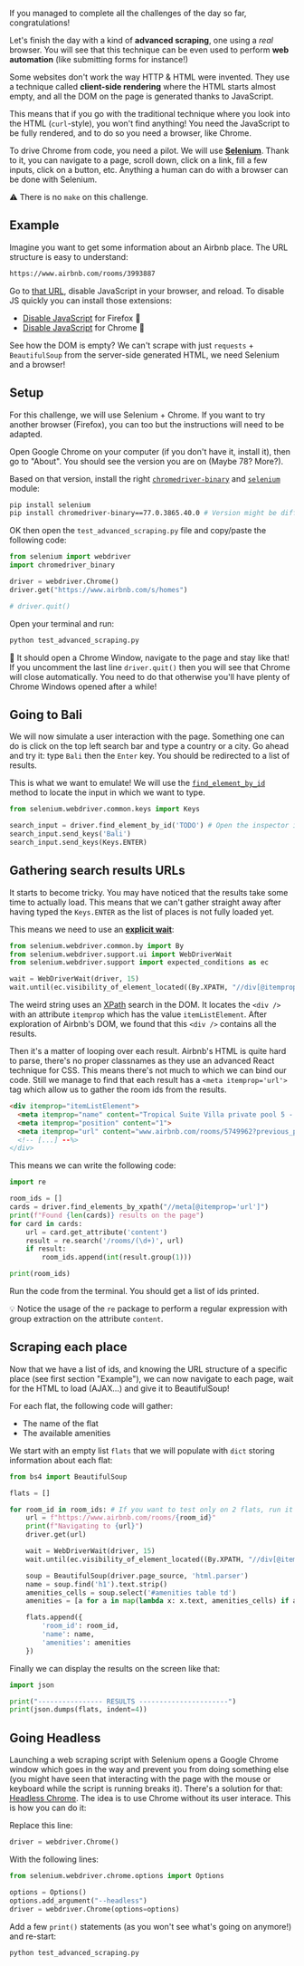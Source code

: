 If you managed to complete all the challenges of the day so far, congratulations!

Let's finish the day with a kind of **advanced scraping**, one using a _real_ browser. You will see that this technique can be even used to perform **web automation** (like submitting forms for instance!)

Some websites don't work the way HTTP & HTML were invented. They use a technique called **client-side rendering** where the HTML starts almost empty, and all the DOM on the page is generated thanks to JavaScript.

This means that if you go with the traditional technique where you look into the HTML (`curl`-style), you won't find anything! You need the JavaScript to be fully rendered, and to do so you need a browser, like Chrome.

To drive Chrome from code, you need a pilot. We will use [**Selenium**](https://www.seleniumhq.org/). Thank to it, you can navigate to a page, scroll down, click on a link, fill a few inputs, click on a button, etc. Anything a human can do with a browser can be done with Selenium.

⚠️ There is no `make` on this challenge.

## Example

Imagine you want to get some information about an Airbnb place. The URL structure is easy to understand:

```bash
https://www.airbnb.com/rooms/3993887
```

Go to [that URL](https://www.airbnb.com/rooms/3993887), disable JavaScript in your browser, and reload. To disable JS quickly you can install those extensions:

- [Disable JavaScript](https://addons.mozilla.org/en-US/firefox/addon/disable-javascript/) for Firefox 🦊
- [Disable JavaScript](https://chrome.google.com/webstore/detail/disable-javascript/jfpdlihdedhlmhlbgooailmfhahieoem) for Chrome 🎈

See how the DOM is empty? We can't scrape with just `requests` + `BeautifulSoup` from the server-side generated HTML, we need Selenium and a browser!

## Setup

For this challenge, we will use Selenium + Chrome. If you want to try another browser (Firefox), you can too but the instructions will need to be adapted.

Open Google Chrome on your computer (if you don't have it, install it), then go to "About". You should see the version you are on (Maybe 78? More?).

Based on that version, install the right [`chromedriver-binary`](https://pypi.org/project/chromedriver-binary/77.0.3865.40.0/#history) and [`selenium`](https://pypi.org/project/selenium/) module:

```bash
pip install selenium
pip install chromedriver-binary==77.0.3865.40.0 # Version might be different!
```

OK then open the `test_advanced_scraping.py` file and copy/paste the following code:

```python
from selenium import webdriver
import chromedriver_binary

driver = webdriver.Chrome()
driver.get("https://www.airbnb.com/s/homes")

# driver.quit()
```

Open your terminal and run:

```bash
python test_advanced_scraping.py
```

🚀 It should open a Chrome Window, navigate to the page and stay like that! If you uncomment the last line `driver.quit()` then you will see that Chrome will close automatically. You need to do that otherwise you'll have plenty of Chrome Windows opened after a while!

## Going to Bali

We will now simulate a user interaction with the page. Something one can do is click on the top left search bar and type a country or a city. Go ahead and try it: type `Bali` then the `Enter` key. You should be redirected to a list of results.

This is what we want to emulate! We will use the [`find_element_by_id`](https://selenium-python.readthedocs.io/locating-elements.html#locating-by-id) method to locate the input in which we want to type.

```python
from selenium.webdriver.common.keys import Keys

search_input = driver.find_element_by_id('TODO') # Open the inspector in Chrome and find the input id!
search_input.send_keys('Bali')
search_input.send_keys(Keys.ENTER)
```

## Gathering search results URLs

It starts to become tricky. You may have noticed that the results take some time to actually load. This means that we can't gather straight away after having typed the `Keys.ENTER` as the list of places is not fully loaded yet.

This means we need to use an [**explicit wait**](https://selenium-python.readthedocs.io/waits.html):

```python
from selenium.webdriver.common.by import By
from selenium.webdriver.support.ui import WebDriverWait
from selenium.webdriver.support import expected_conditions as ec

wait = WebDriverWait(driver, 15)
wait.until(ec.visibility_of_element_located((By.XPATH, "//div[@itemprop='itemListElement']")))
```

The weird string uses an [XPath](https://en.wikipedia.org/wiki/XPath) search in the DOM. It locates the `<div />` with an attribute `itemprop` which has the value `itemListElement`. After exploration of Airbnb's DOM, we found that this `<div />` contains all the results.

Then it's a matter of looping over each result. Airbnb's HTML is quite hard to parse, there's no proper classnames as they use an advanced React technique for CSS. This means there's not much to which we can bind our code. Still we manage to find that each result has a `<meta itemprop='url'>` tag which allow us to gather the room ids from the results.

```html
<div itemprop="itemListElement">
  <meta itemprop="name" content="Tropical Suite Villa private pool 5 - undefined - Canggu">
  <meta itemprop="position" content="1">
  <meta itemprop="url" content="www.airbnb.com/rooms/5749962?previous_page_section_name=1000">
  <!-- [...] --%>
</div>
```

This means we can write the following code:

```python
import re

room_ids = []
cards = driver.find_elements_by_xpath("//meta[@itemprop='url']")
print(f"Found {len(cards)} results on the page")
for card in cards:
    url = card.get_attribute('content')
    result = re.search('/rooms/(\d+)', url)
    if result:
        room_ids.append(int(result.group(1)))

print(room_ids)
```

Run the code from the terminal. You should get a list of ids printed.

💡 Notice the usage of the `re` package to perform a regular expression with group extraction on the attribute `content`.

## Scraping each place

Now that we have a list of ids, and knowing the URL structure of a specific place (see first section "Example"), we can now navigate to each page, wait for the HTML to load (AJAX...) and give it to BeautifulSoup!

For each flat, the following code will gather:

- The name of the flat
- The available amenities

We start with an empty list `flats` that we will populate with `dict` storing information about each flat:


```python
from bs4 import BeautifulSoup

flats = []

for room_id in room_ids: # If you want to test only on 2 flats, run it on `room_ids[:2]`
    url = f"https://www.airbnb.com/rooms/{room_id}"
    print(f"Navigating to {url}")
    driver.get(url)

    wait = WebDriverWait(driver, 15)
    wait.until(ec.visibility_of_element_located((By.XPATH, "//div[@itemprop='name']//h1")))

    soup = BeautifulSoup(driver.page_source, 'html.parser')
    name = soup.find('h1').text.strip()
    amenities_cells = soup.select('#amenities table td')
    amenities = [a for a in map(lambda x: x.text, amenities_cells) if a and 'Unavailable' not in a]

    flats.append({
        'room_id': room_id,
        'name': name,
        'amenities': amenities
    })
```

Finally we can display the results on the screen like that:

```python
import json

print("---------------- RESULTS ----------------------")
print(json.dumps(flats, indent=4))
```

## Going Headless

Launching a web scraping script with Selenium opens a Google Chrome window which goes in the way and prevent you from doing something else (you might have seen that interacting with the page with the mouse or keyboard while the script is running breaks it). There's a solution for that: [Headless Chrome](https://developers.google.com/web/updates/2017/04/headless-chrome). The idea is to use Chrome without its user interace. This is how you can do it:

Replace this line:

```python
driver = webdriver.Chrome()
```

With the following lines:

```python
from selenium.webdriver.chrome.options import Options

options = Options()
options.add_argument("--headless")
driver = webdriver.Chrome(options=options)
```

Add a few `print()` statements (as you won't see what's going on anymore!) and re-start:

```python
python test_advanced_scraping.py
```
